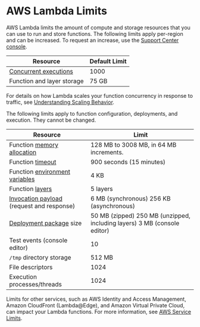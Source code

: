 # AWS Lambda Limits<a name="limits"></a>

AWS Lambda limits the amount of compute and storage resources that you can use to run and store functions\. The following limits apply per\-region and can be increased\. To request an increase, use the [Support Center console](https://console.aws.amazon.com/support/v1#/case/create?issueType=service-limit-increase)\.

| Resource | Default Limit | 
| --- | --- | 
| [Concurrent executions](concurrent-executions.md) | 1000 | 
| Function and layer storage | 75 GB | 

For details on how Lambda scales your function concurrency in response to traffic, see [Understanding Scaling Behavior](scaling.md)\.

The following limits apply to function configuration, deployments, and execution\. They cannot be changed\.


| Resource | Limit | 
| --- | --- | 
| Function [memory allocation](resource-model.md) | 128 MB to 3008 MB, in 64 MB increments\. | 
| Function [timeout](resource-model.md) | 900 seconds \(15 minutes\) | 
| Function [environment variables](env_variables.md) | 4 KB | 
| Function [layers](configuration-layers.md) | 5 layers | 
| [Invocation payload](invoking-lambda-functions.md) \(request and response\) |  6 MB \(synchronous\) 256 KB \(asynchronous\)  | 
| [Deployment package](deployment-package-v2.md) size |  50 MB \(zipped\) 250 MB \(unzipped, including layers\) 3 MB \(console editor\)  | 
| Test events \(console editor\) | 10 | 
| `/tmp` directory storage | 512 MB | 
| File descriptors | 1024 | 
| Execution processes/threads | 1024 | 

Limits for other services, such as AWS Identity and Access Management, Amazon CloudFront \(Lambda@Edge\), and Amazon Virtual Private Cloud, can impact your Lambda functions\. For more information, see [AWS Service Limits](https://docs.aws.amazon.com/general/latest/gr/aws_service_limits.html)\.
